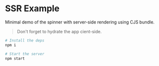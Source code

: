 # SSR Example

Minimal demo of the spinner with server-side rendering using CJS bundle.

> Don't forget to hydrate the app cient-side.

```sh
# Install the deps
npm i

# Start the server
npm start
```
